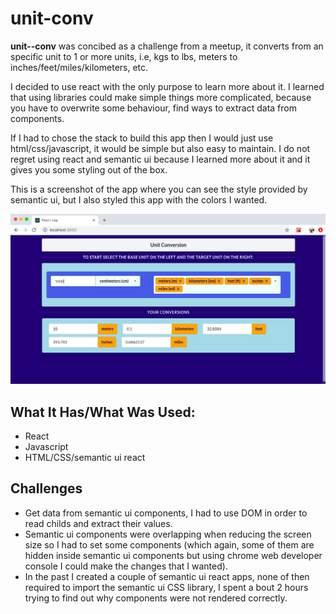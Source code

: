 # unit-conv

**unit--conv** was concibed as a challenge from a meetup, it converts from an specific unit to 1 or more units, i.e, kgs to lbs, meters to inches/feet/miles/kilometers, etc.

I decided to use react with the only purpose to learn more about it. I learned that using libraries could make simple things more complicated, because you have to overwrite some behaviour, find ways to extract data from components. 

If I had to chose the stack to build this app then I would just use html/css/javascript, it would be simple but also easy to maintain. I do not regret using react and semantic ui because I learned more about it and it gives you some styling out of the box.

This is a screenshot of the app where you can see the style provided by semantic ui, but I also styled this app with the colors I wanted.
 
![Welcome](https://github.com/jsnavarr/unit-conv/blob/master/public/images/mainscreen.png)



## What It Has/What Was Used:
* React
* Javascript
* HTML/CSS/semantic ui react



## Challenges

* Get data from semantic ui components, I had to use DOM in order to read childs and extract their values.
* Semantic ui components were overlapping when reducing the screen size so I had to set some components (which again, some of them are hidden inside semantic ui components but using chrome web developer console I could make the changes that I wanted). 
* In the past I created a couple of semantic ui react apps, none of then required to import the semantic ui CSS library, I spent a bout 2 hours trying to find out why components were not rendered correctly.

